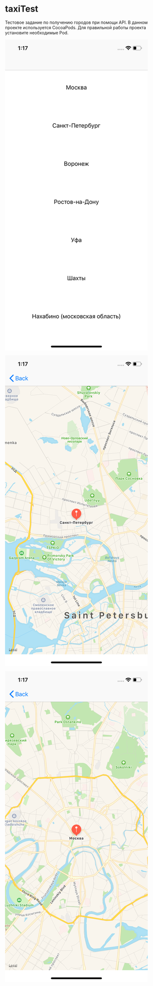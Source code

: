 # taxiTest
Тестовое задание по получению городов при помощи API.
В данном проекте используется CocoaPods.
Для правильной работы проекта установите необходимые Pod.

![Alt text](/Screenshots/Screenshot1.png?raw=true "Экран выбора города")

![Alt text](/Screenshots/Screenshot2.png?raw=true "Карта. Санкт-Петербург")

![Alt text](/Screenshots/Screenshot3.png?raw=true "Карта Москва")

